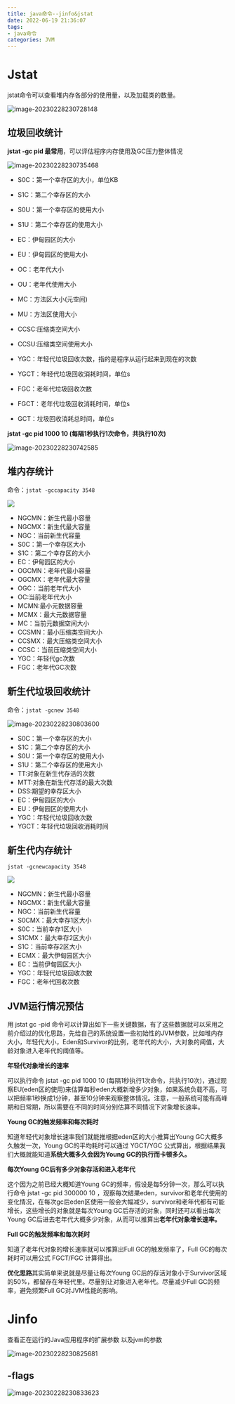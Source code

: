 ```yaml
---
title: java命令--jinfo&jstat
date: 2022-06-19 21:36:07
tags:
- java命令
categories: JVM
---
```


# **Jstat** 

jstat命令可以查看堆内存各部分的使用量，以及加载类的数量。

![image-20230228230728148](https://panyuro.oss-cn-beijing.aliyuncs.com/image-20230228230728148.png)



## 垃圾回收统计

**jstat -gc pid 最常用**，可以评估程序内存使用及GC压力整体情况 

![image-20230228230735468](https://panyuro.oss-cn-beijing.aliyuncs.com/image-20230228230735468.png)

- S0C：第一个幸存区的大小，单位KB

- S1C：第二个幸存区的大小

- S0U：第一个幸存区的使用大小

- S1U：第二个幸存区的使用大小

- EC：伊甸园区的大小

- EU：伊甸园区的使用大小

- OC：老年代大小

- OU：老年代使用大小

- MC：方法区大小(元空间)

- MU：方法区使用大小

- CCSC:压缩类空间大小

- CCSU:压缩类空间使用大小

- YGC：年轻代垃圾回收次数，指的是程序从运行起来到现在的次数

- YGCT：年轻代垃圾回收消耗时间，单位s

- FGC：老年代垃圾回收次数 

- FGCT：老年代垃圾回收消耗时间，单位s

- GCT：垃圾回收消耗总时间，单位s

  

 **jstat -gc pid 1000 10 (每隔1秒执行1次命令，共执行10次)**

![image-20230228230742585](https://panyuro.oss-cn-beijing.aliyuncs.com/image-20230228230742585.png)



## 堆内存统计

命令：`jstat -gccapacity 3548`

![](https://panyuro.oss-cn-beijing.aliyuncs.com/image-20230228230751160.png)

- NGCMN：新生代最小容量
- NGCMX：新生代最大容量
- NGC：当前新生代容量
- S0C：第一个幸存区大小
- S1C：第二个幸存区的大小
- EC：伊甸园区的大小
- OGCMN：老年代最小容量
- OGCMX：老年代最大容量
- OGC：当前老年代大小
- OC:当前老年代大小
- MCMN:最小元数据容量
- MCMX：最大元数据容量
- MC：当前元数据空间大小
- CCSMN：最小压缩类空间大小
- CCSMX：最大压缩类空间大小
- CCSC：当前压缩类空间大小
- YGC：年轻代gc次数
- FGC：老年代GC次数



## 新生代垃圾回收统计

 命令：`jstat -gcnew 3548`

![image-20230228230803600](https://panyuro.oss-cn-beijing.aliyuncs.com/image-20230228230803600.png)

- S0C：第一个幸存区的大小
- S1C：第二个幸存区的大小
- S0U：第一个幸存区的使用大小
- S1U：第二个幸存区的使用大小
- TT:对象在新生代存活的次数
- MTT:对象在新生代存活的最大次数
- DSS:期望的幸存区大小
- EC：伊甸园区的大小
- EU：伊甸园区的使用大小
- YGC：年轻代垃圾回收次数
- YGCT：年轻代垃圾回收消耗时间



## 新生代内存统计

`jstat -gcnewcapacity 3548`

![](https://panyuro.oss-cn-beijing.aliyuncs.com/image-20230228230814113.png)

- NGCMN：新生代最小容量
- NGCMX：新生代最大容量
- NGC：当前新生代容量
- S0CMX：最大幸存1区大小
- S0C：当前幸存1区大小
- S1CMX：最大幸存2区大小
- S1C：当前幸存2区大小
- ECMX：最大伊甸园区大小
- EC：当前伊甸园区大小
- YGC：年轻代垃圾回收次数
- FGC：老年代回收次数



## **JVM运行情况预估**

用 jstat gc -pid 命令可以计算出如下一些关键数据，有了这些数据就可以采用之前介绍过的优化思路，先给自己的系统设置一些初始性的JVM参数，比如堆内存大小，年轻代大小，Eden和Survivor的比例，老年代的大小，大对象的阈值，大龄对象进入老年代的阈值等。

**年轻代对象增长的速率**

可以执行命令 jstat -gc pid 1000 10 (每隔1秒执行1次命令，共执行10次)，通过观察EU(eden区的使用)来估算每秒eden大概新增多少对象，如果系统负载不高，可以把频率1秒换成1分钟，甚至10分钟来观察整体情况。注意，一般系统可能有高峰期和日常期，所以需要在不同的时间分别估算不同情况下对象增长速率。

**Young GC的触发频率和每次耗时**

知道年轻代对象增长速率我们就能推根据eden区的大小推算出Young GC大概多久触发一次，Young GC的平均耗时可以通过 YGCT/YGC 公式算出，根据结果我们大概就能知道**系统大概多久会因为Young GC的执行而卡顿多久。**

**每次Young GC后有多少对象存活和进入老年代**

这个因为之前已经大概知道Young GC的频率，假设是每5分钟一次，那么可以执行命令 jstat -gc pid 300000 10 ，观察每次结果eden，survivor和老年代使用的变化情况，在每次gc后eden区使用一般会大幅减少，survivor和老年代都有可能增长，这些增长的对象就是每次Young GC后存活的对象，同时还可以看出每次Young GC后进去老年代大概多少对象，从而可以推算出**老年代对象增长速率。**

**Full GC的触发频率和每次耗时**

知道了老年代对象的增长速率就可以推算出Full GC的触发频率了，Full GC的每次耗时可以用公式 FGCT/FGC 计算得出。

**优化思路**其实简单来说就是尽量让每次Young GC后的存活对象小于Survivor区域的50%，都留存在年轻代里。尽量别让对象进入老年代。尽量减少Full GC的频率，避免频繁Full GC对JVM性能的影响。

# **Jinfo**

查看正在运行的Java应用程序的扩展参数 以及jvm的参数 

![image-20230228230825681](https://panyuro.oss-cn-beijing.aliyuncs.com/image-20230228230825681.png)

##  -flags

![image-20230228230833623](https://panyuro.oss-cn-beijing.aliyuncs.com/image-20230228230833623.png)

